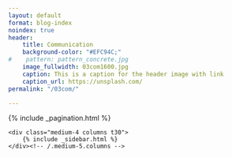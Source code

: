 ```yaml
---
layout: default
format: blog-index
noindex: true
header:
    title: Communication
    background-color: "#EFC94C;"
#    pattern: pattern_concrete.jpg
    image_fullwidth: 03com1600.jpg
    caption: This is a caption for the header image with link
    caption_url: https://unsplash.com/
permalink: "/03com/"

---
```

<!--more-->

<div class="row">
	<div class="medium-8 columns t30">
		{% include _pagination.html %}
	</div><!-- /.medium-7.columns -->


	<div class="medium-4 columns t30">
		{% include _sidebar.html %}
	</div><!-- /.medium-5.columns -->
</div><!-- /.row -->
